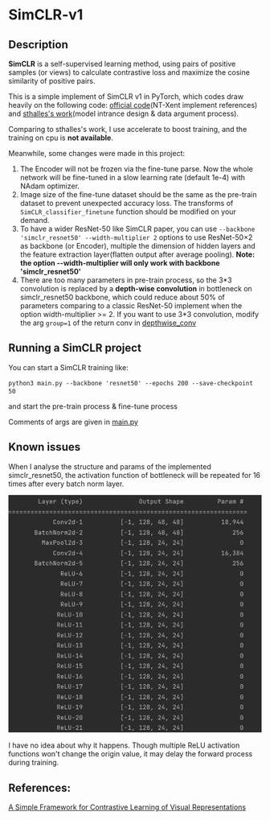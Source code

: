 # SimCLR-v1
## Description

**SimCLR** is a self-supervised learning method, using pairs of positive samples (or views) to calculate contrastive loss and maximize the cosine similarity of positive pairs.

This is a simple implement of SimCLR v1 in PyTorch, which codes draw heavily on the following code: [official code](https://github.com/google-research/simclr)(NT-Xent implement references) and [sthalles's work](https://github.com/sthalles/SimCLR)(model intrance design & data argument process).

Comparing to sthalles's work, I use accelerate to boost training, and the training on cpu is __not available__.

Meanwhile, some changes were made in this project:

1. The Encoder will not be frozen via the fine-tune parse. Now the whole network will be fine-tuned in a slow learning rate (default 1e-4) with NAdam optimizer.
2. Image size of the fine-tune dataset should be the same as the pre-train dataset to prevent unexpected accuracy loss. The transforms of ```SimCLR_classifier_finetune``` function should be modified on your demand.
3. To have a wider ResNet-50 like SimCLR paper, you can use ```--backbone 'simclr_resnet50' --width-multiplier 2``` options to use ResNet-50×2 as backbone (or Encoder), multiple the dimension of hidden layers and the feature extraction layer(flatten output after average pooling).
   **Note: the option --width-multiplier will only work with backbone 'simclr_resnet50'**
4. There are too many parameters in pre-train process, so the 3\*3 convolution is replaced by a **depth-wise convolution** in bottleneck on simclr_resnet50 backbone, which could reduce about 50% of parameters comparing to a classic ResNet-50 implement when the option width-multiplier >= 2. If you want to use 3\*3 convolution, modify the arg ```group=1``` of the return conv in [depthwise_conv](https://github.com/RDR2Blackwater/SimCLR-v1/blob/master/backbones/resnet_series.py#L21)

## Running a SimCLR project

You can start a SimCLR training like:

```//Bash
python3 main.py --backbone 'resnet50' --epochs 200 --save-checkpoint 50
```

and start the pre-train process & fine-tune process

Comments of args are given in [main.py](https://github.com/RDR2Blackwater/SimCLR-v1/blob/master/main.py)

## Known issues

When I analyse the structure and params of the implemented simclr_resnet50, the activation function of bottleneck will be repeated for 16 times after every batch norm layer.

![](pics/bug.png)

I have no idea about why it happens. Though multiple ReLU activation functions won't change the origin value, it may delay the forward process during training.

## References:

[A Simple Framework for Contrastive Learning of Visual Representations](https://arxiv.org/abs/2002.05709)

